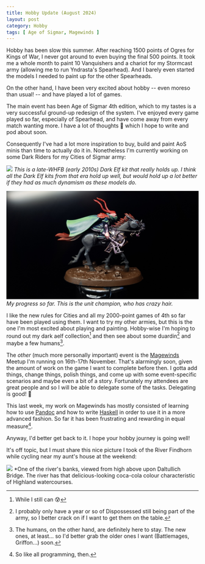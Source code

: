 ```yaml
---
title: Hobby Update (August 2024)
layout: post
category: Hobby
tags: [ Age of Sigmar, Magewinds ]
---
```


Hobby has been slow this summer. After reaching 1500 points of Ogres for Kings of War, I never got around to even buying the final 500 points. It took me a whole month to paint 10 Vanquishers and a chariot for my Stormcast army (allowing me to run Yndrasta's Spearhead). And I barely even started the models I needed to paint up for the other Spearheads. 

On the other hand, I have been very excited about hobby -- even moreso than usual! -- and have played a lot of games. 

The main event has been Age of Sigmar 4th edition, which to my tastes is a very successful ground-up redesign of the system. I've enjoyed every game played so far, especially of Spearhead, and have come away from every match wanting more. I have a lot of thoughts 🤔 which I hope to write and pod about soon. 

Consequently I've had a lot more inspiration to buy, build and paint AoS minis than time to actually do it in. Nonetheless I'm currently working on some Dark Riders for my Cities of Sigmar army:

![](/images/2024/08/dark-riders-primed.jpg)
*This is a late-WHFB (early 2010s) Dark Elf kit that really holds up. I think all the Dark Elf kits from that era hold up well, but would hold up a lot better if they had as much dynamism as these models do.*

![](/images/2024/08/dark-rider-champion-wip.jpg)
*My progress so far. This is the unit champion, who has crazy hair.*

I like the new rules for Cities and all my 2000-point games of 4th so far have been played using them. I want to try my other armies, but this is the one I'm most excited about playing and painting. Hobby-wise I'm hoping to round out my dark aelf collection[^1] and then see about some duardin[^2] and maybe a few humans[^3].

[^1]: While I still can 😰
[^2]: I probably only have a year or so of Dispossessed still being part of the army, so I better crack on if I want to get them on the table.
[^3]: The humans, on the other hand, are definitely here to stay. The new ones, at least... so I'd better grab the older ones I want (Battlemages, Griffon...) soon.

The *other* (much more personally important) event is the [Magewinds][mw] Meetup I'm running on 16th-17th November. That's alarmingly soon, given the amount of work on the game I want to complete before then. I gotta add things, change things, polish things, and come up with some event-specific scenarios and maybe even a bit of a story. Fortunately my attendees are great people and so I will be able to delegate some of the tasks. Delegating is good! 💪 

[mw]: https://www.magewinds.com/

This last week, my work on Magewinds has mostly consisted of learning how to use [Pandoc][pd] and how to write [Haskell][hs] in order to use it in a more advanced fashion. So far it has been frustrating and rewarding in equal measure[^4]. 

[pd]: https://pandoc.org/
[hs]: https://www.haskell.org/

[^4]: So like all programming, then.

Anyway, I'd better get back to it. I hope your hobby journey is going well! 

It's off topic, but I must share this nice picture I took of the River Findhorn while cycling near my aunt's house at the weekend:

![](/images/2024/08/river-findhorn.jpg)
*One of the river's banks, viewed from high above upon Daltullich Bridge. The river has that delicious-looking coca-cola colour characteristic of Highland watercourses.
